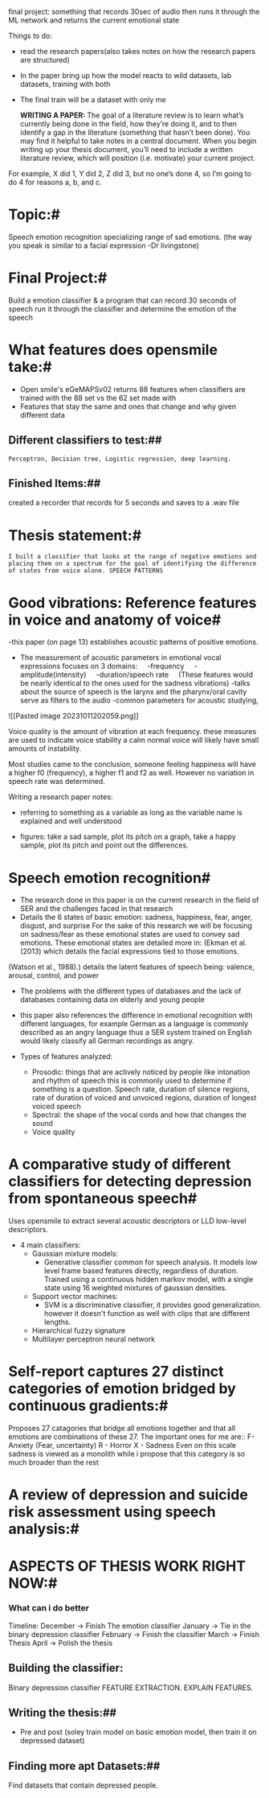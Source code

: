 final project:
something that records 30sec of audio then runs it through the ML network and returns the current emotional state

Things to do:
- read the research papers(also takes notes on how the research papers are structured)
- In the paper bring up how the model reacts to wild datasets, lab datasets, training with both
- The final train will be a dataset with only me

  **WRITING A PAPER:**
The goal of a literature review is to learn what’s currently being done in the field, how they’re doing it, and to then identify a gap in the literature (something that hasn’t been done). You may find it helpful to take notes in a central document. When you begin writing up your thesis document, you’ll need to include a written literature review, which will position (i.e. motivate) your current project.  

For example, X did 1, Y did 2, Z did 3, but no one’s done 4, so I’m going to do 4 for reasons a, b, and c.
# Topic:#
Speech emotion recognition specializing range of sad emotions. (the way you speak is similar to a facial expression -Dr livingstone)

# Final Project:#
Build a emotion classifier & a program that can record 30 seconds of speech run it through the classifier and determine the emotion of the speech
# What features does opensmile take:#
- Open smile's eGeMAPSv02 returns 88 features when classifiers are trained with the 88 set vs the 62 set made with
- Features that stay the same and ones that change and why given different data 
## Different classifiers to test:##
	Perceptron, Decision tree, Logistic regression, deep learning. 
## Finished Items:##
created a recorder that records for 5 seconds and saves to a .wav file

# Thesis statement:#
	I built a classifier that looks at the range of negative emotions and placing them on a spectrum for the goal of identifying the difference of states from voice alone. SPEECH PATTERNS
# Good vibrations:  Reference features in voice and anatomy of voice#

-this paper (on page 13) establishes acoustic patterns of positive emotions.
- The measurement of acoustic parameters in emotional vocal expressions focuses on 3 domains:
    -frequency
    -amplitude(intensity)
    -duration/speech rate
    (These features would be nearly identical to the ones used for the sadness vibrations)
-talks about the source of speech is the larynx and the pharynx/oral cavity serve as filters to the audio
-common parameters for acoustic studying,

![[Pasted image 20231011202059.png]]

Voice quality is the amount of vibration at each frequency. these measures are used to indicate voice stability a calm normal voice will likely have small amounts of instability.

Most studies came to the conclusion, someone feeling happiness will have a higher f0 (frequency), a higher f1 and f2 as well. However no variation in speech rate was determined.

Writing a research paper notes:
- referring to something as a variable as long as the variable name is explained and well understood

- figures: take a sad sample, plot its pitch on a graph, take a happy sample, plot its pitch and point out the differences.


# Speech emotion recognition#

* The research done in this paper is on the current research in the field of SER and the challenges faced in that research
* Details the 6 states of basic emotion: sadness, happiness, fear, anger, disgust, and surprise
For the sake of this research we will be focusing on sadness/fear as these emotional states are used to convey sad emotions. These emotional states are detailed more in: (Ekman et al. (2013) which details the facial expressions tied to those emotions. 

(Watson et al., 1988).) details the latent features of speech being: valence, arousal, control, and power

* The problems with the different types of databases and the lack of databases containing data on elderly and young people

* this paper also references the difference in emotional recognition with different languages, for example German as a language is commonly described as an angry language thus a SER system trained on English would likely classify all German recordings as angry. 

* Types of features analyzed: 
	* Prosodic: things that are actively noticed by people like intonation and rhythm of speech this is commonly used to determine if something is a question. Speech rate, duration of silence regions, rate of duration of voiced and unvoiced regions, duration of longest voiced speech
	* Spectral: the shape of the vocal cords and how that changes the sound 
	* Voice quality

# A comparative study of different classifiers for detecting depression from spontaneous speech#
Uses opensmile to extract several acoustic descriptors or LLD low-level descriptors. 

* 4 main classifiers: 
	* Gaussian mixture models: 
		* Generative classifier common for speech analysis. It models low level frame based features directly, regardless of duration. Trained using a continuous hidden markov model, with a single state using 16 weighted mixtures of gaussian densities. 
	* Support vector machines:
		* SVM is a discriminative classifier, it provides good generalization. however it doesn't function as well with clips that are different lengths.
	* Hierarchical fuzzy signature
	* Multilayer perceptron neural network


# Self-report captures 27 distinct categories of emotion bridged by continuous gradients:#
Proposes 27 catagories that bridge all emotions together and that all emotions are combinations of these 27. 
The important ones for me are::
	F- Anxiety (Fear, uncertainty)
	R - Horror
	X - Sadness
Even on this scale sadness is viewed as a monolith while i propose that this category is so much broader than the rest 

# A review of depression and suicide risk assessment using speech analysis:#





# ASPECTS OF THESIS WORK RIGHT NOW:#

### What can i do better ###

Timeline: 
	December -> Finish The emotion classifier
	January -> Tie in the binary depression classifier
	February -> Finish the classifier
	March -> Finish Thesis
	April -> Polish the thesis
## Building the classifier: ##
 Binary depression classifier FEATURE EXTRACTION. EXPLAIN FEATURES. 
## Writing the thesis:##
- Pre and post (soley train model on basic emotion model, then train it on depressed dataset)
## Finding more apt Datasets:##
Find datasets that contain depressed people. 